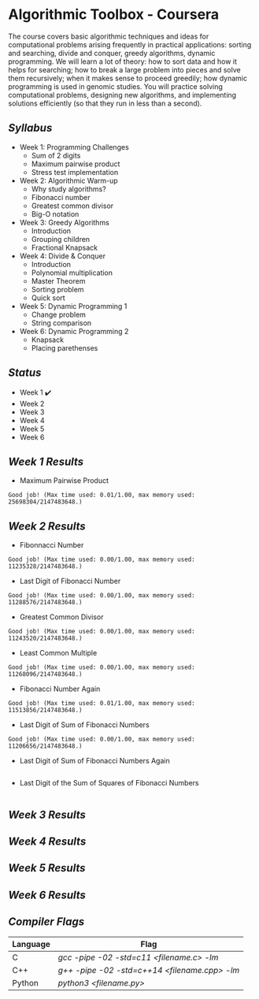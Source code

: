 # Algorithmic Toolbox - Coursera

The course covers basic algorithmic techniques and ideas for computational problems arising frequently in practical applications: sorting and searching, divide and conquer, greedy algorithms, dynamic programming. We will learn a lot of theory: how to sort data and how it helps for searching; how to break a large problem into pieces and solve them recursively; when it makes sense to proceed greedily; how dynamic programming is used in genomic studies. You will practice solving computational problems, designing new algorithms, and implementing solutions efficiently (so that they run in less than a second).

## _Syllabus_

- Week 1: Programming Challenges
  - Sum of 2 digits
  - Maximum pairwise product
  - Stress test implementation
- Week 2: Algorithmic Warm-up
  - Why study algorithms?
  - Fibonacci number
  - Greatest common divisor
  - Big-O notation 
- Week 3: Greedy Algorithms
  - Introduction
  - Grouping children
  - Fractional Knapsack  
- Week 4: Divide & Conquer
  - Introduction
  - Polynomial multiplication
  - Master Theorem
  - Sorting problem
  - Quick sort 
- Week 5: Dynamic Programming 1
  - Change problem
  - String comparison 
- Week 6: Dynamic Programming 2
  - Knapsack
  - Placing parethenses 

## _Status_

- Week 1 :heavy_check_mark:
- Week 2 
- Week 3 
- Week 4 
- Week 5 
- Week 6 

## _Week 1 Results_
- Maximum Pairwise Product
```
Good job! (Max time used: 0.01/1.00, max memory used: 25698304/2147483648.)
```
## _Week 2 Results_
- Fibonnacci Number
```
Good job! (Max time used: 0.00/1.00, max memory used: 11235328/2147483648.)
```
- Last Digit of Fibonacci Number
```
Good job! (Max time used: 0.00/1.00, max memory used: 11288576/2147483648.)
```
- Greatest Common Divisor
```
Good job! (Max time used: 0.00/1.00, max memory used: 11243520/2147483648.)
```
- Least Common Multiple
```
Good job! (Max time used: 0.00/1.00, max memory used: 11268096/2147483648.)
```
- Fibonacci Number Again
```
Good job! (Max time used: 0.01/1.00, max memory used: 11513856/2147483648.)
```
- Last Digit of Sum of Fibonacci Numbers
```
Good job! (Max time used: 0.00/1.00, max memory used: 11206656/2147483648.)
```
- Last Digit of Sum of Fibonacci Numbers Again
```
```
- Last Digit of the Sum of Squares of Fibonacci Numbers
```
```
## _Week 3 Results_
## _Week 4 Results_
## _Week 5 Results_
## _Week 6 Results_

## _Compiler Flags_

| Language | Flag |
| -------- | ------ |
| C | _gcc -pipe -02 -std=c11 <filename.c> -lm_ |
| C++ | _g++ -pipe -02 -std=c++14 <filename.cpp> -lm_ |
| Python | _python3 <filename.py>_ |
